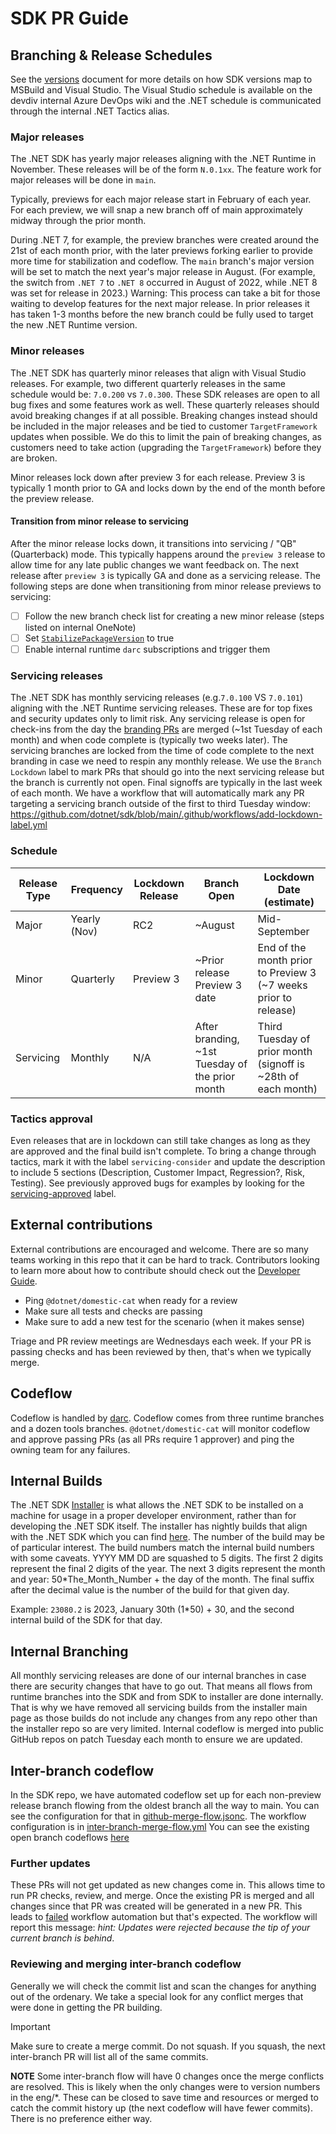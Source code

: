 # SDK PR Guide

## Branching & Release Schedules
See the [versions](https://learn.microsoft.com/en-us/dotnet/core/porting/versioning-sdk-msbuild-vs#lifecycle) document for more details on how SDK versions map to MSBuild and Visual Studio. The Visual Studio schedule is available on the devdiv internal Azure DevOps wiki and the .NET schedule is communicated through the internal .NET Tactics alias.

### Major releases
The .NET SDK has yearly major releases aligning with the .NET Runtime in November.  These releases will be of the form `N.0.1xx`. The feature work for major releases will be done in `main`. 

Typically, previews for each major release start in February of each year.  For each preview, we will snap a new branch off of main approximately midway through the prior month.

During .NET 7, for example, the preview branches were created around the 21st of each month prior, with the later previews forking earlier to provide more time for stabilization and codeflow.
The `main` branch's major version will be set to match the next year's major release in August. (For example, the switch from `.NET 7` to `.NET 8` occurred in August of 2022, while .NET 8 was set for release in 2023.) Warning: This process can take a bit for those waiting to develop features for the next major release. In prior releases it has taken 1-3 months before the new branch could be fully used to target the new .NET Runtime version.

### Minor releases
The .NET SDK has quarterly minor releases that align with Visual Studio releases. For example, two different quarterly releases in the same schedule would be: `7.0.200` vs `7.0.300`. These SDK releases are open to all bug fixes and some features work as well. 
These quarterly releases should avoid breaking changes if at all possible. Breaking changes instead should be included in the major releases and be tied to customer `TargetFramework` updates when possible. We do this to limit the pain of breaking changes, as customers need to take action (upgrading the `TargetFramework`) before they are broken. 

Minor releases lock down after preview 3 for each release.  Preview 3 is typically 1 month prior to GA and locks down by the end of the month before the preview release.

#### Transition from minor release to servicing
After the minor release locks down, it transitions into servicing / "QB" (Quarterback) mode. This typically happens around the `preview 3` release to allow time for any late public changes we want feedback on. The next release after `preview 3` is typically GA and done as a servicing release. The following steps are done when transitioning from minor release previews to servicing:
- [ ] Follow the new branch check list for creating a new minor release (steps listed on internal OneNote)
- [ ] Set [`StabilizePackageVersion`](https://github.com/dotnet/sdk/blob/main/eng/Versions.props#L18) to true
- [ ] Enable internal runtime `darc` subscriptions and trigger them

### Servicing releases
The .NET SDK has monthly servicing releases (e.g.`7.0.100` VS `7.0.101`) aligning with the .NET Runtime servicing releases. These are for top fixes and security updates only to limit risk.
Any servicing release is open for check-ins from the day the [branding PRs](https://github.com/dotnet/sdk/pulls?q=is%3Apr+branding) are merged (~1st Tuesday of each month) and when code complete is (typically two weeks later).
The servicing branches are locked from the time of code complete to the next branding in case we need to respin any monthly release. We use the `Branch Lockdown` label to mark PRs that should go into the next servicing release but the branch is currently not open. Final signoffs are typically in the last week of each month. We have a workflow that will automatically mark any PR targeting a servicing branch outside of the first to third Tuesday window: https://github.com/dotnet/sdk/blob/main/.github/workflows/add-lockdown-label.yml
### Schedule
| Release Type | Frequency    | Lockdown Release  | Branch Open | Lockdown Date (estimate) |
| -------------|--------------|-------------------|-------------|--------------------------|
| Major        | Yearly (Nov) | RC2               | ~August     | Mid-September            |
| Minor        | Quarterly    | Preview 3         | ~Prior release Preview 3 date | End of the month prior to Preview 3 (~7 weeks prior to release) |
| Servicing    | Monthly      | N/A               | After branding, ~1st Tuesday of the prior month | Third Tuesday of prior month (signoff is ~28th of each month) |

### Tactics approval
Even releases that are in lockdown can still take changes as long as they are approved and the final build isn't complete. To bring a change through tactics, mark it with the label `servicing-consider` and update the description to include 5 sections (Description, Customer Impact, Regression?, Risk, Testing). See previously approved bugs for examples by looking for the [servicing-approved](https://github.com/dotnet/sdk/pulls?q=is%3Apr+label%3AServicing-approved+is%3Aclosed) label.

## External contributions
External contributions are encouraged and welcome. There are so many teams working in this repo that it can be hard to track. Contributors looking to learn more about how to contribute should check out the [Developer Guide](https://github.com/dotnet/sdk/blob/main/documentation/project-docs/developer-guide.md).

- Ping `@dotnet/domestic-cat` when ready for a review
- Make sure all tests and checks are passing
- Make sure to add a new test for the scenario (when it makes sense)

Triage and PR review meetings are Wednesdays each week. If your PR is passing checks and has been reviewed by then, that's when we typically merge.

## Codeflow
Codeflow is handled by [darc](https://github.com/dotnet/arcade/blob/main/Documentation/Darc.md). Codeflow comes from three runtime branches and a dozen tools branches.
`@dotnet/domestic-cat` will monitor codeflow and approve passing PRs (as all PRs require 1 approver) and ping the owning team for any failures.

## Internal Builds

The .NET SDK [Installer](github.com/dotnet/installer) is what allows the .NET SDK to be installed on a machine for usage in a proper developer environment, rather than for developing the .NET SDK itself. The installer has nightly builds that align with the .NET SDK which you can find [here](https://github.com/dotnet/installer#installers-and-binaries).
The number of the build may be of particular interest. The build numbers match the internal build numbers with some caveats. YYYY MM DD are squashed to 5 digits. The first 2 digits represent the final 2 digits of the year. The next 3 digits represent the month and year: 50*The_Month_Number + the day of the month. The final suffix after the decimal value is the number of the build for that given day. 

Example:
`23080.2` is 2023, January 30th (1*50) + 30, and the second internal build of the SDK for that day. 

## Internal Branching
All monthly servicing releases are done of our internal branches in case there are security changes that have to go out. That means all flows from runtime branches into the SDK and from SDK to installer are done internally.
That is why we have removed all servicing builds from the installer main page as those builds do not include any changes from any repo other than the installer repo so are very limited.
Internal codeflow is merged into public GitHub repos on patch Tuesday each month to ensure we are updated.

## Inter-branch codeflow
In the SDK repo, we have automated codeflow set up for each non-preview release branch flowing from the oldest branch all the way to main. You can see the configuration for that in [github-merge-flow.jsonc](https://github.com/dotnet/sdk/blob/main/github-merge-flow.jsonc). The workflow configuration is in [inter-branch-merge-flow.yml](https://github.com/dotnet/sdk/blob/main/.github/workflows/inter-branch-merge-flow.yml)
You can see the existing open branch codeflows [here](https://github.com/dotnet/sdk/issues?q=is%3Apr%20is%3Aopen%20author%3Aapp%2Fgithub-actions%20%20Merge%20branch)

### Further updates
These PRs will not get updated as new changes come in. This allows time to run PR checks, review, and merge. Once the existing PR is merged and all changes since that PR was created will be generated in a new PR. This leads to [failed](https://github.com/dotnet/sdk/actions/workflows/inter-branch-merge-flow.yml) workflow automation but that's expected. The workflow will report this message: _hint: Updates were rejected because the tip of your current branch is behind_.

### Reviewing and merging inter-branch codeflow
Generally we will check the commit list and scan the changes for anything out of the ordenary. We take a special look for any conflict merges that were done in getting the PR building.

> [!Important]
> Make sure to create a merge commit. Do not squash. If you squash, the next inter-branch PR will list all of the same commits.

**NOTE** Some inter-branch flow will have 0 changes once the merge conflicts are resolved. This is likely when the only changes were to version numbers in the eng/*. These can be closed to save time and resources or merged to catch the commit history up (the next codeflow will have fewer commits). There is no preference either way.
